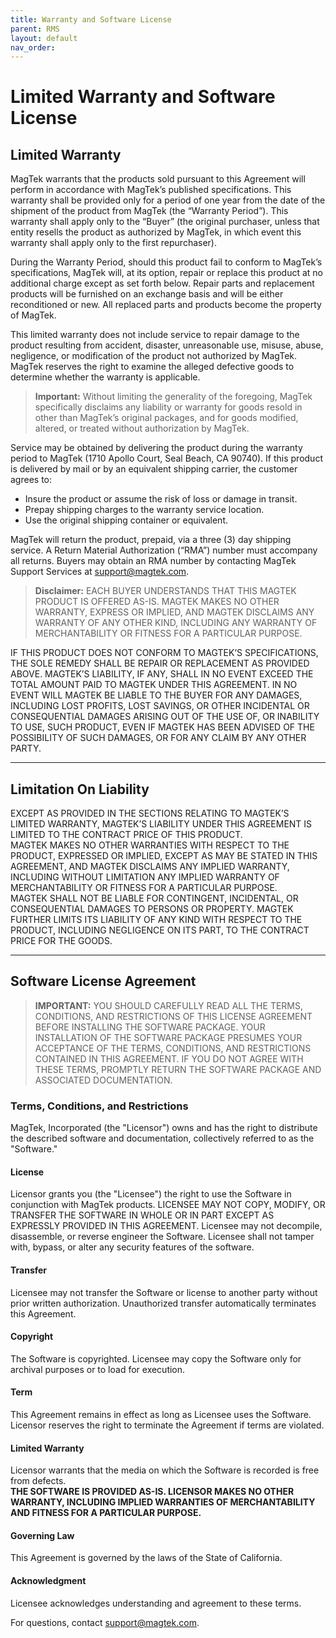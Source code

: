```yaml
---
title: Warranty and Software License
parent: RMS
layout: default
nav_order: 
---
```


# Limited Warranty and Software License

## Limited Warranty

MagTek warrants that the products sold pursuant to this Agreement will perform in accordance with MagTek’s published specifications. This warranty shall be provided only for a period of one year from the date of the shipment of the product from MagTek (the “Warranty Period”). This warranty shall apply only to the “Buyer” (the original purchaser, unless that entity resells the product as authorized by MagTek, in which event this warranty shall apply only to the first repurchaser).

During the Warranty Period, should this product fail to conform to MagTek’s specifications, MagTek will, at its option, repair or replace this product at no additional charge except as set forth below. Repair parts and replacement products will be furnished on an exchange basis and will be either reconditioned or new. All replaced parts and products become the property of MagTek. 

This limited warranty does not include service to repair damage to the product resulting from accident, disaster, unreasonable use, misuse, abuse, negligence, or modification of the product not authorized by MagTek. MagTek reserves the right to examine the alleged defective goods to determine whether the warranty is applicable.

> **Important:** Without limiting the generality of the foregoing, MagTek specifically disclaims any liability or warranty for goods resold in other than MagTek’s original packages, and for goods modified, altered, or treated without authorization by MagTek.

Service may be obtained by delivering the product during the warranty period to MagTek (1710 Apollo Court, Seal Beach, CA 90740). If this product is delivered by mail or by an equivalent shipping carrier, the customer agrees to:
- Insure the product or assume the risk of loss or damage in transit.
- Prepay shipping charges to the warranty service location.
- Use the original shipping container or equivalent.

MagTek will return the product, prepaid, via a three (3) day shipping service. A Return Material Authorization (“RMA”) number must accompany all returns. Buyers may obtain an RMA number by contacting MagTek Support Services at [support@magtek.com](mailto:support@magtek.com).

> **Disclaimer:** EACH BUYER UNDERSTANDS THAT THIS MAGTEK PRODUCT IS OFFERED AS-IS. MAGTEK MAKES NO OTHER WARRANTY, EXPRESS OR IMPLIED, AND MAGTEK DISCLAIMS ANY WARRANTY OF ANY OTHER KIND, INCLUDING ANY WARRANTY OF MERCHANTABILITY OR FITNESS FOR A PARTICULAR PURPOSE.

IF THIS PRODUCT DOES NOT CONFORM TO MAGTEK’S SPECIFICATIONS, THE SOLE REMEDY SHALL BE REPAIR OR REPLACEMENT AS PROVIDED ABOVE. MAGTEK’S LIABILITY, IF ANY, SHALL IN NO EVENT EXCEED THE TOTAL AMOUNT PAID TO MAGTEK UNDER THIS AGREEMENT. IN NO EVENT WILL MAGTEK BE LIABLE TO THE BUYER FOR ANY DAMAGES, INCLUDING LOST PROFITS, LOST SAVINGS, OR OTHER INCIDENTAL OR CONSEQUENTIAL DAMAGES ARISING OUT OF THE USE OF, OR INABILITY TO USE, SUCH PRODUCT, EVEN IF MAGTEK HAS BEEN ADVISED OF THE POSSIBILITY OF SUCH DAMAGES, OR FOR ANY CLAIM BY ANY OTHER PARTY.

---

## Limitation On Liability

EXCEPT AS PROVIDED IN THE SECTIONS RELATING TO MAGTEK’S LIMITED WARRANTY, MAGTEK’S LIABILITY UNDER THIS AGREEMENT IS LIMITED TO THE CONTRACT PRICE OF THIS PRODUCT.  
MAGTEK MAKES NO OTHER WARRANTIES WITH RESPECT TO THE PRODUCT, EXPRESSED OR IMPLIED, EXCEPT AS MAY BE STATED IN THIS AGREEMENT, AND MAGTEK DISCLAIMS ANY IMPLIED WARRANTY, INCLUDING WITHOUT LIMITATION ANY IMPLIED WARRANTY OF MERCHANTABILITY OR FITNESS FOR A PARTICULAR PURPOSE.  
MAGTEK SHALL NOT BE LIABLE FOR CONTINGENT, INCIDENTAL, OR CONSEQUENTIAL DAMAGES TO PERSONS OR PROPERTY. MAGTEK FURTHER LIMITS ITS LIABILITY OF ANY KIND WITH RESPECT TO THE PRODUCT, INCLUDING NEGLIGENCE ON ITS PART, TO THE CONTRACT PRICE FOR THE GOODS.  

---

## Software License Agreement

> **IMPORTANT:** YOU SHOULD CAREFULLY READ ALL THE TERMS, CONDITIONS, AND RESTRICTIONS OF THIS LICENSE AGREEMENT BEFORE INSTALLING THE SOFTWARE PACKAGE. YOUR INSTALLATION OF THE SOFTWARE PACKAGE PRESUMES YOUR ACCEPTANCE OF THE TERMS, CONDITIONS, AND RESTRICTIONS CONTAINED IN THIS AGREEMENT. IF YOU DO NOT AGREE WITH THESE TERMS, PROMPTLY RETURN THE SOFTWARE PACKAGE AND ASSOCIATED DOCUMENTATION.

### Terms, Conditions, and Restrictions

MagTek, Incorporated (the "Licensor") owns and has the right to distribute the described software and documentation, collectively referred to as the "Software."

#### **License**
Licensor grants you (the "Licensee") the right to use the Software in conjunction with MagTek products. LICENSEE MAY NOT COPY, MODIFY, OR TRANSFER THE SOFTWARE IN WHOLE OR IN PART EXCEPT AS EXPRESSLY PROVIDED IN THIS AGREEMENT. Licensee may not decompile, disassemble, or reverse engineer the Software. Licensee shall not tamper with, bypass, or alter any security features of the software.

#### **Transfer**
Licensee may not transfer the Software or license to another party without prior written authorization. Unauthorized transfer automatically terminates this Agreement.

#### **Copyright**
The Software is copyrighted. Licensee may copy the Software only for archival purposes or to load for execution.

#### **Term**
This Agreement remains in effect as long as Licensee uses the Software. Licensor reserves the right to terminate the Agreement if terms are violated.

#### **Limited Warranty**
Licensor warrants that the media on which the Software is recorded is free from defects.  
**THE SOFTWARE IS PROVIDED AS-IS. LICENSOR MAKES NO OTHER WARRANTY, INCLUDING IMPLIED WARRANTIES OF MERCHANTABILITY AND FITNESS FOR A PARTICULAR PURPOSE.**

#### **Governing Law**
This Agreement is governed by the laws of the State of California.

#### **Acknowledgment**
Licensee acknowledges understanding and agreement to these terms.

For questions, contact [support@magtek.com](mailto:support@magtek.com).
